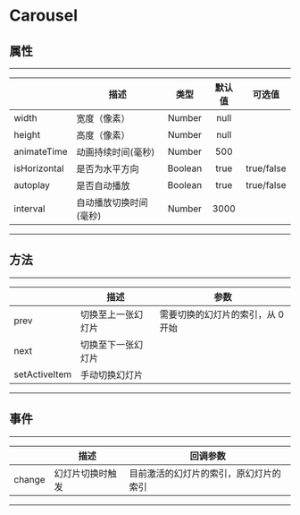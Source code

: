 # Carousel

## 属性

---
|             | 描述              | 类型   |  默认值  | 可选值 |
| --------    | -----            | :---:   | :----:  | :----:|
| width       | 宽度（像素）        | Number |   null   | 
| height      | 高度（像素）        |  Number |   null   |
| animateTime | 动画持续时间(毫秒)   | Number |    500   |
| isHorizontal| 是否为水平方向       | Boolean |   true   | true/false
| autoplay    | 是否自动播放         | Boolean|   true   | true/false
| interval    | 自动播放切换时间(毫秒)| Number |   3000   |
---

## 方法

---
|             | 描述              | 参数   | 
| --------    | -----            | ---   | 
| prev       | 切换至上一张幻灯片  | 需要切换的幻灯片的索引，从 0 开始 |   
| next      | 切换至下一张幻灯片    |   |  
| setActiveItem | 手动切换幻灯片   |  |  
---

## 事件

---
|             | 描述              | 回调参数   | 
| --------    | -----            | ---   | 
| change       | 幻灯片切换时触发  | 目前激活的幻灯片的索引，原幻灯片的索引 |   
---

